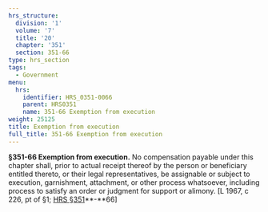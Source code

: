 ```yaml
---
hrs_structure:
  division: '1'
  volume: '7'
  title: '20'
  chapter: '351'
  section: 351-66
type: hrs_section
tags:
  - Government
menu:
  hrs:
    identifier: HRS_0351-0066
    parent: HRS0351
    name: 351-66 Exemption from execution
weight: 25125
title: Exemption from execution
full_title: 351-66 Exemption from execution
---
```

**§351-66 Exemption from execution.** No compensation payable under this chapter shall, prior to actual receipt thereof by the person or beneficiary entitled thereto, or their legal representatives, be assignable or subject to execution, garnishment, attachment, or other process whatsoever, including process to satisfy an order or judgment for support or alimony. [L 1967, c 226, pt of §1; [HRS §351](/title-20/chapter-351/section-351/)**-**66]
